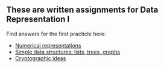 ## These are written assignments for Data Representation I

Find answers for the first practicle here:
* [Numerical representations](numerical_representations.md)
* [Simple data structures: lists, trees, graphs](simple_data_structures.md)
* [Cryptographic ideas](cryptographic_ideas.md)
